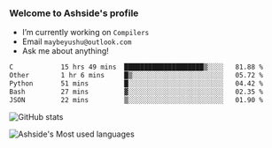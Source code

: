 ### Welcome to Ashside's profile

- I’m currently working on `Compilers`
- Email `maybeyushu@outlook.com`
- Ask me about anything!

<!--START_SECTION:waka-->

```txt
C            15 hrs 49 mins  ████████████████████▒░░░░   81.88 %
Other        1 hr 6 mins     █▒░░░░░░░░░░░░░░░░░░░░░░░   05.72 %
Python       51 mins         █░░░░░░░░░░░░░░░░░░░░░░░░   04.42 %
Bash         27 mins         ▓░░░░░░░░░░░░░░░░░░░░░░░░   02.35 %
JSON         22 mins         ▒░░░░░░░░░░░░░░░░░░░░░░░░   01.90 %
```

<!--END_SECTION:waka-->

![GitHub stats](https://github-readme-stats.vercel.app/api?username=Ashside)

![Ashside's Most used languages](https://github-readme-stats.vercel.app/api/top-langs/?username=Ashside&layout=compact&hide_border=true&langs_count=10)


